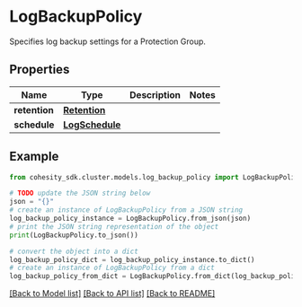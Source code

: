 # LogBackupPolicy

Specifies log backup settings for a Protection Group.

## Properties

Name | Type | Description | Notes
------------ | ------------- | ------------- | -------------
**retention** | [**Retention**](Retention.md) |  | 
**schedule** | [**LogSchedule**](LogSchedule.md) |  | 

## Example

```python
from cohesity_sdk.cluster.models.log_backup_policy import LogBackupPolicy

# TODO update the JSON string below
json = "{}"
# create an instance of LogBackupPolicy from a JSON string
log_backup_policy_instance = LogBackupPolicy.from_json(json)
# print the JSON string representation of the object
print(LogBackupPolicy.to_json())

# convert the object into a dict
log_backup_policy_dict = log_backup_policy_instance.to_dict()
# create an instance of LogBackupPolicy from a dict
log_backup_policy_from_dict = LogBackupPolicy.from_dict(log_backup_policy_dict)
```
[[Back to Model list]](../README.md#documentation-for-models) [[Back to API list]](../README.md#documentation-for-api-endpoints) [[Back to README]](../README.md)


